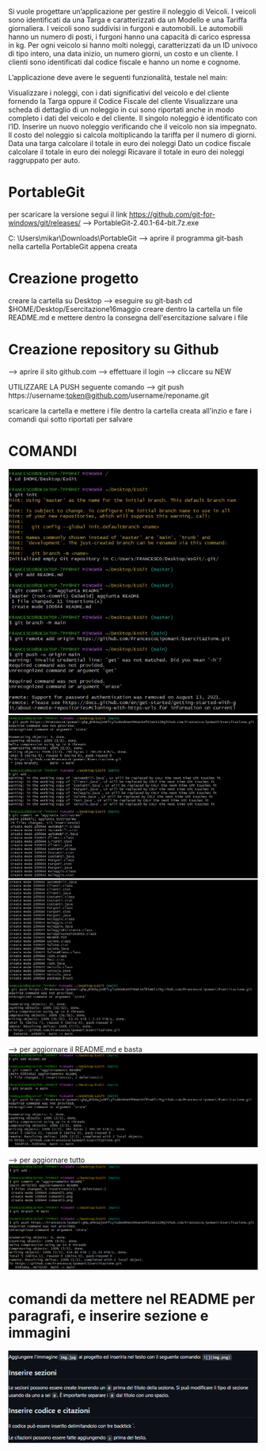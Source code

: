 Si vuole progettare un’applicazione per gestire il noleggio di Veicoli. I veicoli sono identificati da una Targa e caratterizzati da un Modello e una Tariffa giornaliera. I veicoli sono suddivisi in furgoni e automobili. Le automobili hanno un numero di posti, i furgoni hanno una capacità di carico espressa in kg.
Per ogni veicolo si hanno molti noleggi, caratterizzati da un ID univoco di tipo intero, una data inizio, un numero giorni, un costo e un cliente. I clienti sono identificati dal codice fiscale e hanno un nome e cognome.

L’applicazione deve avere le seguenti funzionalità, testale nel main:

Visualizzare i noleggi, con i dati significativi del veicolo e del cliente fornendo la Targa oppure il Codice Fiscale del cliente
Visualizzare una scheda di dettaglio di un noleggio in cui sono riportati anche in modo completo i dati del veicolo e del cliente. Il singolo noleggio è identificato con l’ID.
Inserire un nuovo noleggio verificando che il veicolo non sia impegnato. Il costo del noleggio si calcola moltiplicando la tariffa per il numero di giorni.
Data una targa calcolare il totale in euro dei noleggi
Dato un codice fiscale calcolare il totale in euro dei noleggi
Ricavare il totale in euro dei noleggi raggruppato per auto.

# PortableGit
per scaricare la versione segui il link https://github.com/git-for-windows/git/releases/
--> PortableGit-2.40.1-64-bit.7z.exe

C: \Users\mikar\Downloads\PortableGit --> aprire il programma git-bash nella cartella PortableGit appena creata

# Creazione progetto
creare la cartella su Desktop --> eseguire su git-bash cd  $HOME/Desktop/Esercitazione16maggio
creare dentro la cartella un file README.md e mettere dentro la consegna dell'esercitazione 
salvare i file

# Creazione repository su Github
--> aprire il sito github.com
--> effettuare il login
--> cliccare su NEW

UTILIZZARE LA PUSH seguente comando --> git push https://username:token@github.com/username/reponame.git

scaricare la cartella e mettere i file dentro la cartella creata all'inzio e fare i comandi qui sotto riportati per salvare 
# COMANDI
![comandi1](comandi1.png)
![comandi2](comandi2.png)
![comandi3](comandi3.png)

--> per aggiornare il README.md e basta 
![comandi4](comandi4.png)

--> per aggiornare tutto 
![comandi5](comandi5.png)

# comandi da mettere nel README per paragrafi, e inserire sezione e immagini
![comandi6](comandi6.png)
